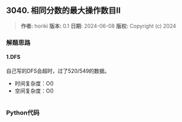 ## 3040. 相同分数的最大操作数目II

> **作者:** horiki
> **版本:** 0.1
> **日期:** 2024-06-08
> **版权:** Copyright (c) 2024

### 解题思路
#### 1.DFS

自己写的DFS会超时，过了520/549的数据。

- 时间复杂度：O()
- 空间复杂度：O()

```C++

```

### Python代码
```Python

```